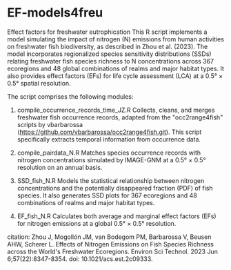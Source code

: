 # EF-models4freu
Effect factors for freshwater eutrophication
This R script implements a model simulating the impact of nitrogen (N) emissions from human activities on freshwater fish biodiversity, as described in Zhou et al. (2023).
The model incorporates regionalized species sensitivity distributions (SSDs) relating freshwater fish species richness to N concentrations across 367 ecoregions and 48 global combinations of realms and major habitat types. It also provides effect factors (EFs) for life cycle assessment (LCA) at a 0.5° × 0.5° spatial resolution.

The script comprises the following modules:

1. compile_occurrence_records_time_JZ.R
Collects, cleans, and merges freshwater fish occurrence records, adapted from the "occ2range4fish" scripts by vbarbarossa (https://github.com/vbarbarossa/occ2range4fish.git). This script specifically extracts temporal information from occurrence data.

2. compile_pairdata_N.R
Matches species occurrence records with nitrogen concentrations simulated by IMAGE-GNM at a 0.5° × 0.5° resolution on an annual basis.

3. SSD_fish_N.R
Models the statistical relationship between nitrogen concentrations and the potentially disappeared fraction (PDF) of fish species. It also generates SSD plots for 367 ecoregions and 48 combinations of realms and major habitat types.

4. EF_fish_N.R
Calculates both average and marginal effect factors (EFs) for nitrogen emissions at a global 0.5° × 0.5° resolution.



citation: Zhou J, Mogollón JM, van Bodegom PM, Barbarossa V, Beusen AHW, Scherer L. Effects of Nitrogen Emissions on Fish Species Richness across the World's Freshwater Ecoregions. Environ Sci Technol. 2023 Jun 6;57(22):8347-8354. doi: 10.1021/acs.est.2c09333.